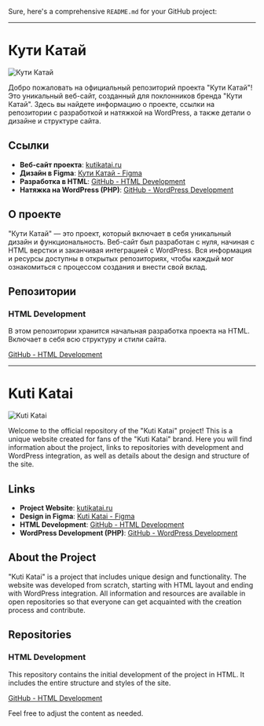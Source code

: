 Sure, here's a comprehensive `README.md` for your GitHub project:

---

# Кути Катай

![Кути Катай](https://kutikatai.ru/assets/images/logo.png)

Добро пожаловать на официальный репозиторий проекта "Кути Катай"! Это уникальный веб-сайт, созданный для поклонников бренда "Кути Катай". Здесь вы найдете информацию о проекте, ссылки на репозитории с разработкой и натяжкой на WordPress, а также детали о дизайне и структуре сайта.

## Ссылки

- **Веб-сайт проекта**: [kutikatai.ru](https://kutikatai.ru/)
- **Дизайн в Figma**: [Кути Катай - Figma](https://www.figma.com/design/SpYuTiJPCuzNV4ZnpkNOnm/%D0%9A%D1%83%D1%82%D0%B8-%D0%9A%D0%B0%D1%82%D0%B0%D0%B9?node-id=2115-21356&t=NJu2X9wruh2SyO7n-0)
- **Разработка в HTML**: [GitHub - HTML Development](https://github.com/Ddonec/work-hard-chill-ride)
- **Натяжка на WordPress (PHP)**: [GitHub - WordPress Development](https://github.com/Ddonec/Legacy-PHP-work-KK-/tree/ed5ac980af62b3b48cc0c76dfb49b9ed47538701)

## О проекте

"Кути Катай" — это проект, который включает в себя уникальный дизайн и функциональность. Веб-сайт был разработан с нуля, начиная с HTML верстки и заканчивая интеграцией с WordPress. Вся информация и ресурсы доступны в открытых репозиториях, чтобы каждый мог ознакомиться с процессом создания и внести свой вклад.

## Репозитории

### HTML Development

В этом репозитории хранится начальная разработка проекта на HTML. Включает в себя всю структуру и стили сайта.

[GitHub - HTML Development](https://github.com/Ddonec/work-hard-chill-ride)


---

# Kuti Katai

![Kuti Katai](https://kutikatai.ru/assets/images/logo.png)

Welcome to the official repository of the "Kuti Katai" project! This is a unique website created for fans of the "Kuti Katai" brand. Here you will find information about the project, links to repositories with development and WordPress integration, as well as details about the design and structure of the site.

## Links

- **Project Website**: [kutikatai.ru](https://kutikatai.ru/)
- **Design in Figma**: [Kuti Katai - Figma](https://www.figma.com/design/SpYuTiJPCuzNV4ZnpkNOnm/%D0%9A%D1%83%D1%82%D0%B8-%D0%9A%D0%B0%D1%82%D0%B0%D0%B9?node-id=2115-21356&t=NJu2X9wruh2SyO7n-0)
- **HTML Development**: [GitHub - HTML Development](https://github.com/Ddonec/work-hard-chill-ride)
- **WordPress Development (PHP)**: [GitHub - WordPress Development](https://github.com/Ddonec/Legacy-PHP-work-KK-/tree/ed5ac980af62b3b48cc0c76dfb49b9ed47538701)

## About the Project

"Kuti Katai" is a project that includes unique design and functionality. The website was developed from scratch, starting with HTML layout and ending with WordPress integration. All information and resources are available in open repositories so that everyone can get acquainted with the creation process and contribute.

## Repositories

### HTML Development

This repository contains the initial development of the project in HTML. It includes the entire structure and styles of the site.

[GitHub - HTML Development](https://github.com/Ddonec/work-hard-chill-ride)


Feel free to adjust the content as needed.